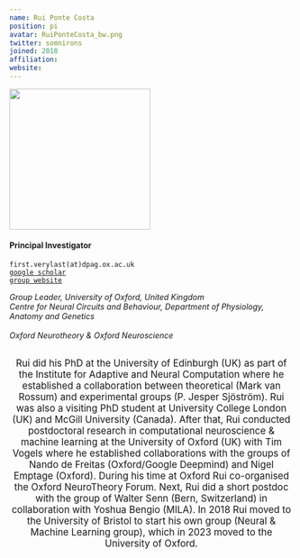 ```yaml
---
name: Rui Ponte Costa
position: pi
avatar: RuiPonteCosta_bw.png
twitter: somnirons
joined: 2018
affiliation:
website:
---
```


<!--- _Lecturer in Computational Neuroscience & Machine Learning, Dept of Computer Science, SCEEM, Faculty of Engineering, University of Bristol_<br>-->
<!--- _Principal Investigator of the Neural and Machine Learning group_-->

<img width="250" src="{{site.baseurl}}/images/people/{{page.avatar}}" data-action="zoom">

<h4>Principal Investigator</h4>

<i class="fa fa-envelope-o"></i> `first.verylast(at)dpag.ox.ac.uk`<br>
<i class="fa fa-book"></i> <a href="https://scholar.google.co.uk/citations?user=otGgQKQAAAAJ&hl=en">`google scholar`</a><br>
<i class="fa fa-link"></i> <a href="https://neuralml.github.io/">`group website`</a>



<!--**Office**<br>
Merchant Venturers Building<br>
Woodland Road<br>
Bristol, BS8 1UB, England, United Kingdom<br>-->

_Group Leader, University of Oxford, United Kingdom_ <br>
_Centre for Neural Circuits and Behaviour, Department of Physiology, Anatomy and Genetics_ <br>
<br>_Oxford Neurotheory & Oxford Neuroscience_
<br><br>

<header class="masthead text-justify" style="font-size:120%">
	Rui did his PhD at the University of Edinburgh (UK) as part of the Institute for Adaptive and Neural Computation where he established a collaboration between theoretical (Mark van Rossum) and experimental groups (P. Jesper Sjöström). Rui was also a visiting PhD student at University College London (UK) and McGill University (Canada). After that, Rui conducted postdoctoral research in computational neuroscience & machine learning at the University of Oxford (UK) with Tim Vogels where he established collaborations with the groups of Nando de Freitas (Oxford/Google Deepmind) and Nigel Emptage (Oxford). During his time at Oxford Rui co-organised the Oxford NeuroTheory Forum. Next, Rui did a short postdoc with the group of Walter Senn (Bern, Switzerland) in collaboration with Yoshua Bengio (MILA). In 2018 Rui moved to the University of Bristol to start his own group (Neural & Machine Learning group), which in 2023 moved to the University of Oxford.
</header><br>

